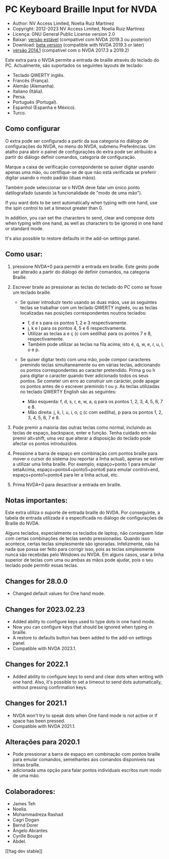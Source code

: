 # PC Keyboard Braille Input for NVDA #

* Author: NV Access Limited, Noelia Ruiz Martínez
* Copyright: 2012-2023 NV Access Limited, Noelia Ruiz Martínez
* Licença: GNU General Public License version 2.0
* Baixar: [versão estável][1] (compatível com NVDA 2019.3 ou posterior)
* Download: [beta version][2] (compatible with NVDA 2019.3 or later)
* [versão 2014.1][3] (compatível com o NVDA 2017.3 a 2019.2)

Este extra para o NVDA permite a entrada de braille através do teclado do
PC.  Actualmente, são suportados os seguintes layouts de teclado:

* Teclado QWERTY inglês.
* Francês (França).
* Alemão (Alemanha).
* Italiano (Itália).
* Persa.
* Português (Portugal).
* Espanhol (Espanha e México).
* Turco.

## Como configurar

O extra pode ser configurado a partir da sua categoria no diálogo de
configurações do NVDA, no menu do NVDA, submenu Preferências. Um atalho para
abrir o painel de configurações do extra pode ser atribuído a partir do
diálogo definir comandos, categoria de configuração.

Marque a caixa de verificação correspondente se quiser digitar usando apenas
uma mão, ou certifique-se de que não está verificada se preferir digitar
usando o modo padrão (duas mãos).

Também pode seleccionar se o NVDA deve falar um único ponto datilografado
(usando )a funcionalidade de "modo de uma mão").

If you want dots to be sent automatically when typing with one hand, use the
spin control to set a timeout greater than 0.

In addition, you can set the characters to send, clear and compose dots when
typing with one hand, as well as characters to be ignored in one hand or
standard mode.

It's also possible to restore defaults in the add-on settings panel.

## Como usar:

1. pressione NVDA+0 para permitir a entrada em braille. Este gesto pode ser
   alterado a partir do diálogo de definir comandos, na categoria Braille.
2. Escrever braile ao pressionar as teclas do teclado do PC como se fosse um
   teclado braille.

	* Se quiser introduzir texto usando as duas mãos, use as seguintes teclas
	  se trabalhar com um teclado QWERTY ingleês, ou as teclas localizadas nas
	  posições correspondentes noutros teclados:

		* f, d e s para os pontos 1, 2 e 3 respectivamente.
		* j, k e l para os pontos 4, 5 e 6 respectivamente.
		* Utilizar as teclas a e ç (c com sedilha) para os pontos 7 e 8,
		  respectivamente.
		* Também pode utilizar as teclas na fila acima; isto é, q, w, e, r, u, i,
		  o e p.

	* Se quiser digitar texto com uma mão, pode compor caracteres premindo
	  teclas simultaneamente ou em várias teclas, adicionando os pontos
	  correspondentes ao caracter pretendido. Prima g ou h para digitar o
	  caracter quando tiver adicionado todos os seus pontos. Se cometer um erro
	  ao construir um carácter, pode apagar os pontos antes de o escrever
	  premindo t ou y. As teclas utilizadas no teclado QWERTY English são as
	  seguintes:

		* Mão esquerda: f, d, s, r, e, w, a, q para os pontos 1, 2, 3, 4, 5, 6, 7
		  e 8.
		* Mão direita: j, k, l, u, i, o, ç (c com sedilha), p para os pontos 1, 2,
		  3, 4, 5, 6, 7 e 8.

3. Pode premir a maioria das outras teclas como normal, incluindo as teclas
   de espaço, backspace, enter e função. Tenha cuidado em não premir
   alt+shift, uma vez que alterar a disposição do teclado pode afectar os
   pontos introduzidos.
4. Pressione a barra de espaço em combinação com pontos braille para mover o
   cursor do sistema (ou reportar a linha actual), apenas se estiver a
   utilizar uma linha braille. Por exemplo, espaço+ponto 1 para emular
   setaAcima, espaço+ponto4+ponto5+ponto6 para emular control+end,
   espaço+ponto1+ponto4 para ler a linha actual, etc.
5. Prima NVDA+0 para desactivar a entrada em braille.

## Notas importantes:

Este extra utiliza o suporte de entrada braille do NVDA.  Por conseguinte, a
tabela de entrada utilizada é a especificada no diálogo de configurações de
Braille do NVDA.

Alguns teclados, especialmente os teclados de laptop, não conseguem lidar
com certas combinações de teclas sendo pressionadas. Quando isso acontece,
certas teclas simplesmente são ignoradas. Infelizmente, não há nada que
possa ser feito para corrigir isso, pois as teclas simplesmente nunca são
recebidas pelo Windows ou NVDA. Em alguns casos, usar a linha superior de
teclas com uma ou ambas as mãos pode ajudar, pois o seu teclado pode
permitir essas teclas.


## Changes for 28.0.0

* Changed default values for One hand mode.

## Changes for 2023.02.23

* Added ability to configure keys used to type dots in one hand mode.
* Now you can configure keys that should be ignored when typing in braille.
* A restore to defaults button has been added to the add-on settings panel.
* Compatible with NVDA 2023.1.

## Changes for 2022.1

* Added ability to configure keys to send and clear dots when writing with
  one hand. Also, it's possible to set a timeout to send dots automatically,
  without pressing confirmation keys.

## Changes for 2021.1

* NVDA won't try to speak dots when One hand mode is not active or if space
  has been pressed.
* Compatible with NVDA 2021.1.

## Alterações para 2020.1

* Pode pressionar a barra de espaço em combinação com pontos braille para
  emular comandos, semelhantes aos comandos disponíveis nas linhas braille.
* adicionada uma opção para falar pontos individuais escritos num modo de
  uma mão.

## Colaboradores:

* James Teh
* Noelia.
* Mohammadreza Rashad
* Cagri Dogan
* Bernd Dorer
* Ângelo Abrantes
* Cyrille Bougot
* Abdel.

[[!tag dev stable]]

[1]: https://www.nvaccess.org/addonStore/legacy?file=pcKbBrl

[2]: https://www.nvaccess.org/addonStore/legacy?file=pcKbBrl-beta

[3]: https://www.nvaccess.org/addonStore/legacy?file=pckbbrl-o
